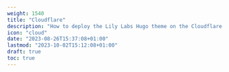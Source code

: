 ```yaml
---
weight: 1540
title: "Cloudflare"
description: "How to deploy the Lily Labs Hugo theme on the Cloudflare platform"
icon: "cloud"
date: "2023-08-26T15:37:08+01:00"
lastmod: "2023-10-02T15:12:08+01:00"
draft: true
toc: true
---
```


